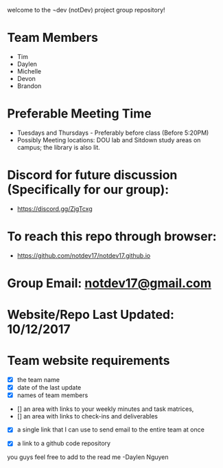 welcome to the ¬dev (notDev) project group repository! 

# Team Members
  * Tim
  * Daylen
  * Michelle
  * Devon
  * Brandon

# Preferable Meeting Time
  * Tuesdays and Thursdays - Preferably before class (Before 5:20PM)
  * Possibly Meeting locations: DOU lab and Sitdown study areas on campus; the library is also lit.
  
# Discord for future discussion (Specifically for our group):
  * https://discord.gg/ZjgTcxg

# To reach this repo through browser:
  * https://github.com/notdev17/notdev17.github.io

# Group Email: [notdev17@gmail.com](notdev17@gmail.com)

# Website/Repo Last Updated: 10/12/2017


# Team website requirements
  * [x] the team name
  * [x] date of the last update
  * [x] names of team members
  * [] an area with links to your weekly minutes and task matrices,
  * [] an area with links to check-ins and deliverables
  * [x] a single link that I can use to send email to the entire team at once
  * [x] a link to a github code repository 


you guys feel free to add to the read me
-Daylen Nguyen
